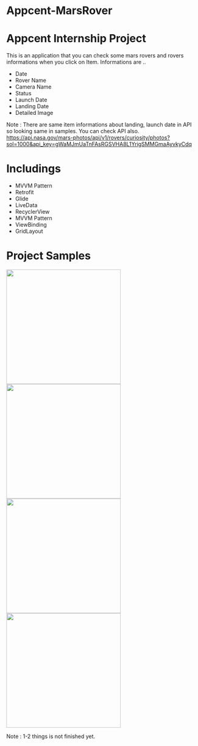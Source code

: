# Appcent-MarsRover
# Appcent Internship Project

This is an application that you can check some mars rovers and rovers informations when you click on Item.
Informations are ..

- Date
- Rover Name
- Camera Name
- Status
- Launch Date
- Landing Date
- Detailed Image

Note :  There are same item informations about landing, launch date in API so looking same in samples. You can check API also.
https://api.nasa.gov/mars-photos/api/v1/rovers/curiosity/photos?sol=1000&api_key=gWaMJmUaTnFAsRGSVHA8L1YrigSMMGmaAyvkyCdq

# Includings
- MVVM Pattern
- Retrofit
- Glide
- LiveData
- RecyclerView
- MVVM Pattern
- ViewBinding
- GridLayout


# Project Samples

<img src="https://user-images.githubusercontent.com/88238748/166802465-84c53ef2-d430-4a9c-ac8a-022fc260dfe2.png" width="300">
<img src="https://user-images.githubusercontent.com/88238748/166802508-a35831df-70f0-4d63-94c1-6e3c9283e50b.png" width="300">
<img src="https://user-images.githubusercontent.com/88238748/166802559-18491fdb-5bcc-4e35-b65d-5df372221f66.png" width="300">
<img src="https://user-images.githubusercontent.com/88238748/166802589-60ae0958-dd4a-487e-b426-140bb5949718.png" width="300">

Note : 1-2 things is not finished yet.


